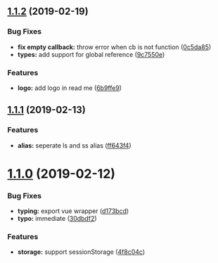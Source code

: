 <a name="1.1.2"></a>
## [1.1.2](https://github.com/dreambo8563/vue-storage-watcher/compare/v1.1.1...v1.1.2) (2019-02-19)


### Bug Fixes

* **fix empty callback:** throw error when cb is not function ([0c5da85](https://github.com/dreambo8563/vue-storage-watcher/commit/0c5da85))
* **types:** add support for global reference ([9c7550e](https://github.com/dreambo8563/vue-storage-watcher/commit/9c7550e))


### Features

* **logo:** add logo in read me ([6b9ffe9](https://github.com/dreambo8563/vue-storage-watcher/commit/6b9ffe9))



<a name="1.1.1"></a>
## [1.1.1](https://github.com/dreambo8563/vue-storage-watcher/compare/v1.1.0...v1.1.1) (2019-02-13)


### Features

* **alias:** seperate ls and ss alias ([ff643f4](https://github.com/dreambo8563/vue-storage-watcher/commit/ff643f4))



<a name="1.1.0"></a>
# [1.1.0](https://github.com/dreambo8563/vue-storage-watcher/compare/30dbdf2...v1.1.0) (2019-02-12)


### Bug Fixes

* **typing:** export vue wrapper ([d173bcd](https://github.com/dreambo8563/vue-storage-watcher/commit/d173bcd))
* **typo:** immediate ([30dbdf2](https://github.com/dreambo8563/vue-storage-watcher/commit/30dbdf2))


### Features

* **storage:** support sessionStorage ([4f8c04c](https://github.com/dreambo8563/vue-storage-watcher/commit/4f8c04c))



